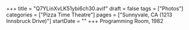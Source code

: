 +++
title = "Q7YLinXvLK51ybi6ch30.avif"
draft = false
tags = ["Photos"]
categories = ["Pizza Time Theatre"]
pages = ["Sunnyvale, CA (1213 Innsbruck Drive)"]
startDate = ""
+++
Programming Room, 1982
